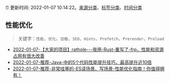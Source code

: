 :alarm_clock: 更新时间: 2022-01-07 10:14:22。[来源分类](../README.md)、[标签分类](../TAGS.md)、[时间分类](../TIMELINE.md)

## 性能优化


> 关键字：`性能`、`优化`、`加载`、`SEO`、`Hints`、`Prefetch`、`Prerender`、`Preload`



- [2022-01-07-【大家的项目】rathole---我用-Rust-重写了-frp，性能和资源占用有很大改善](https://toutiao.io/k/3i88new) 
- [2022-01-07-推荐-Java-中的5个代码性能提升技巧，最高提升近10倍](https://toutiao.io/k/eyom45a) 
- [2022-01-07-推荐-非常哇塞的-ES读场景、写场景-性能优化指南！你值得拥有！](https://toutiao.io/k/5pjb28q) 